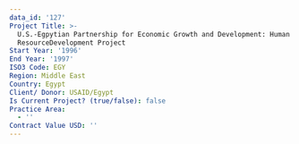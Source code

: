 ```yaml
---
data_id: '127'
Project Title: >-
  U.S.-Egpytian Partnership for Economic Growth and Development: Human
  ResourceDevelopment Project
Start Year: '1996'
End Year: '1997'
ISO3 Code: EGY
Region: Middle East
Country: Egypt
Client/ Donor: USAID/Egypt
Is Current Project? (true/false): false
Practice Area:
  - ''
Contract Value USD: ''
---
```

